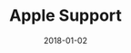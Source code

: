 ---
layout: site
title: "Apple Support"
date: 2018-01-02
categories: [fortune-500]
version: 1.3.20
major: 1
minor: 3
patch: 20
slug: apple-support
link: https://getsupport.apple.com/
submitter: lpolepeddi
permalink: /sites/:slug
---